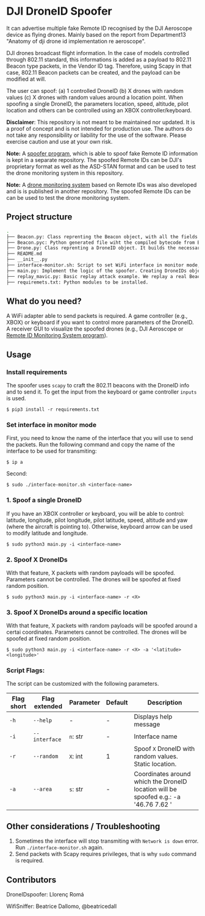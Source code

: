# DJI DroneID Spoofer
It can advertise multiple fake Remote ID recognised by the DJI Aeroscope device as flying drones. Mainly based on the report from Department13 "Anatomy of dji drone id implementation re aeroscope". 

DJI drones broadcast flight information. In the case of models controlled through 802.11 standard, this informations is added as a payload to 802.11 Beacon type 
packets, in the Vendor ID tag. Therefore, using Scapy in that case, 802.11 Beacon packets can be created, and the payload can be modified at will.

The user can spoof: (a) 1 controlled DroneID (b) X drones with random values  (c) X drones with random values around a location point. When spoofing a single DroneID, the parameters location, speed, altitude, pilot location and others can be controlled using an XBOX controller/keyboard.

**Disclaimer**: This repository is not meant to be maintained nor updated. It is a proof of concept and is not intended for production use. The authors do not take any responsibility or liability for the use of the software. Please exercise caution and use at your own risk.

**Note:** A [spoofer program](https://github.com/cyber-defence-campus/droneRemoteID_spoofer),  which is able to spoof fake Remote ID information is kept in a separate repository. The spoofed Remote IDs can be DJI's proprietary format as well as the ASD-STAN format and can be used to test the drone monitoring system in this repository.

**Note:** A [drone monitoring system](https://github.com/cyber-defence-campus/RemoteIDReceiver) based on Remote IDs was also developed and is is published in another repository. The spoofed Remote IDs can be  can be used to test the drone monitoring system.

## Project structure
```bash
.
├── Beacon.py: Class reprenting the Beacon object, with all the fields according to 802.11. It builds a Beacon with Scapy
├── Beacon.pyc: Python generated file wiht the compiled bytecode from Beacon.py
├── Drone.py: Class reprenting a DroneID object. It builds the necessary DroneID fields according to the DJI format
├── README.md
├── __init__.py
├── interface-monitor.sh: Script to set WiFi interface in monitor mode, which is necessary to send/receive all wifi traffic.
├── main.py: Implement the logic of the spoofer. Creating DroneIDs objects from Drone class, creating Beacons associated to the DroneIDs, generating the whole 802.11 packet and transmiting them in a loop.
├── replay_mavic.py: Basic replay attack example. We replay a real Beacon captured (with Wireshark) from a DJI Mavic drone. 
├── requiremets.txt: Python modules to be installed.
```

## What do you need?
A WiFi adapter able to send packets is required.
A game controller (e.g., XBOX) or keyboard if you want to control more parameters of the DroneID.
A receiver GUI to visualize the spoofed drones (e.g., DJI Aeroscope or [Remote ID Monitoring System program](https://github.com/cyber-defence-campus/RemoteIDReceiver)).


## Usage

### Install requirements
The spoofer uses `scapy` to craft the 802.11 beacons with the DroneID info and to send it. To get the input from the keyboard or game controller `inputs` is used.

`$ pip3 install -r requirements.txt` 


### Set interface in monitor mode
First, you need to know the name of the interface that you will use to send the packets. Run the following command and copy the name of the interface to be used for transmiting:

`$ ip a` 

Second: 

`$ sudo ./interface-monitor.sh <interface-name>`

### 1. Spoof a single DroneID
If you have an XBOX controller or keyboard, you will be able to control: latitude, longitude, pilot longitude, pilot latitude, speed, altitude and yaw (where the aircraft is pointing to).
Otherwise, keyboard arrow can be used to modify latitude and longitude.

`$ sudo python3 main.py -i <interface-name> `



### 2. Spoof X DroneIDs
With that feature, X packets with random payloads will be spoofed. Parameters cannot be controlled. The drones will be spoofed at fixed random position.

`$ sudo python3 main.py -i <interface-name> -r <X>`

### 3. Spoof X DroneIDs around a specific location
With that feature, X packets with random payloads will be spoofed around a certai coordinates. Parameters cannot be controlled. The drones will be spoofed at fixed random position.

`$ sudo python3 main.py -i <interface-name> -r <X> -a '<latitude> <longitude>'`

### Script Flags:

The script can be customized with the following parameters.

| Flag short | Flag extended | Parameter                  | Default                                           | Description                                    |
|------------|---------------|----------------------------|---------------------------------------------------|------------------------------------------------|
| `-h`       | `--help`      | -                          | -                                                 | Displays help message                          |
| `-i`       | `--interface` | `n`: str                   | -                                   | Interface name                                 |
| `-r`       | `--random`    | `X`: int                   | 1                                                 | Spoof `X` DroneID with random values. Static location.       |
| `-a`       | `--area`   | `s`: str                   | -                                                 | Coordinates around which the DroneID location will be spoofed e.g.: -a '46.76 7.62 '                 |


## Other considerations / Troubleshooting
1. Sometimes the interface will stop transmiting with `Network is down` error. Run `./interface-monitor.sh` again.
2. Send packets with Scapy requires privileges, that is why `sudo` command is required.

## Contributors
DroneIDspoofer:  Llorenç Romá

WifiSniffer:     Beatrice Dallomo, @beatricedall
